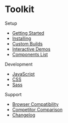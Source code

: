# Toolkit #

Setup
* [Getting Started](setup/getting-started.md)
* [Installing](setup/installing.md)
* [Custom Builds](setup/custom-builds.md)
* [Interactive Demos](setup/demos.md)
* [Components List](components/index.md)

Development
* [JavaScript](development/js.md)
* [CSS](development/css.md)
* [Sass](development/sass.md)

Support
* [Browser Compatibility](support/compatibility.md)
* [Competitor Comparison](support/comparison.md)
* [Changelog](support/changelog.md)